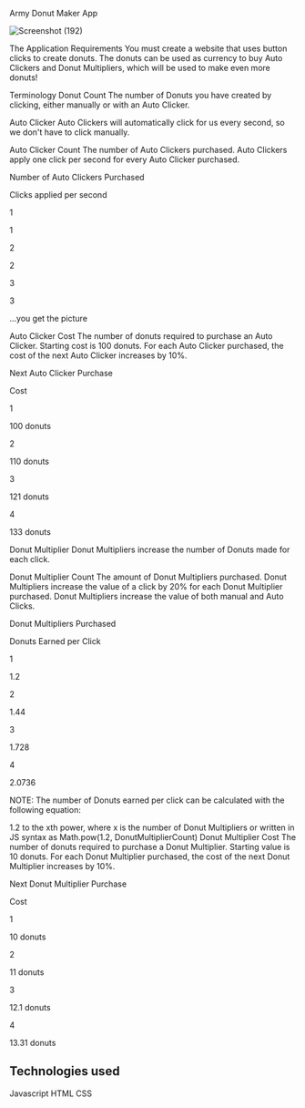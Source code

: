 Army Donut Maker App

![Screenshot (192)](https://github.com/Purifoy/donut-marker-Purifoy/assets/24870574/754ef656-05ae-408d-9875-afc8bb5087be)



The Application Requirements
You must create a website that uses button clicks to create donuts. The donuts can be used as currency to buy Auto Clickers and Donut Multipliers, which will be used to make even more donuts!

Terminology
Donut Count
The number of Donuts you have created by clicking, either manually or with an Auto Clicker.

Auto Clicker
Auto Clickers will automatically click for us every second, so we don't have to click manually.

Auto Clicker Count
The number of Auto Clickers purchased. Auto Clickers apply one click per second for every Auto Clicker purchased.

Number of Auto Clickers Purchased

Clicks applied per second

1

1

2

2

3

3



...you get the picture

Auto Clicker Cost
The number of donuts required to purchase an Auto Clicker. Starting cost is 100 donuts. For each Auto Clicker purchased, the cost of the next Auto Clicker increases by 10%.

Next Auto Clicker Purchase

Cost

1

100 donuts

2

110 donuts

3

121 donuts

4

133 donuts

Donut Multiplier
Donut Multipliers increase the number of Donuts made for each click.

Donut Multiplier Count
The amount of Donut Multipliers purchased. Donut Multipliers increase the value of a click by 20% for each Donut Multiplier purchased. Donut Multipliers increase the value of both manual and Auto Clicks.

Donut Multipliers Purchased

Donuts Earned per Click

1

1.2

2

1.44

3

1.728

4

2.0736



NOTE: The number of Donuts earned per click can be calculated with the following equation:

1.2 to the xth power, where x is the number of Donut Multipliers
or written in JS syntax as Math.pow(1.2, DonutMultiplierCount)
Donut Multiplier Cost
The number of donuts required to purchase a Donut Multiplier. Starting value is 10 donuts. For each Donut Multiplier purchased, the cost of the next Donut Multiplier increases by 10%.

Next Donut Multiplier Purchase

Cost

1

10 donuts

2

11 donuts

3

12.1 donuts

4

13.31 donuts


## **Technologies used** 

Javascript
HTML
CSS


